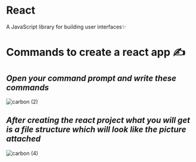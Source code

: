 # React
A JavaScript library for building user interfaces✨

# Commands to create a react app ✍
 ## _Open your command prompt and write these commands_<br>

![carbon (2)](https://user-images.githubusercontent.com/69143883/103172204-cea28e80-4877-11eb-8a9b-0f382462cfb1.png)

 ## _After creating the react project what you will get is a file structure which will look like the picture attached_

![carbon (4)](https://user-images.githubusercontent.com/69143883/103172327-b121f480-4878-11eb-8c90-6cf87bce996e.png)






